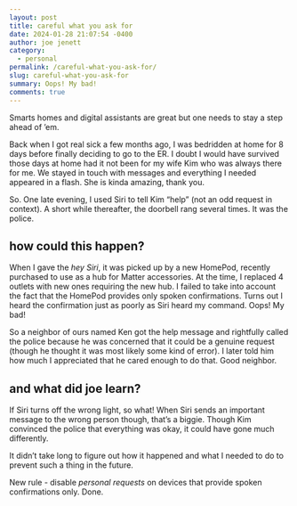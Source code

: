 ```yaml
---
layout: post
title: careful what you ask for
date: 2024-01-28 21:07:54 -0400
author: joe jenett
category:
  - personal
permalink: /careful-what-you-ask-for/
slug: careful-what-you-ask-for
summary: Oops! My bad!
comments: true
---
```

Smarts homes and digital assistants are great but one needs to stay a step ahead of ’em.

Back when I got real sick a few months ago, I was bedridden at home for 8 days before finally deciding to go to the ER. I doubt I would have survived those days at home had it not been for my wife Kim who was always there for me. We stayed in touch with messages and everything I needed appeared in a flash. She is kinda amazing, thank you.

So. One late evening, I used Siri to tell Kim “help” (not an odd request in context). A short while thereafter, the doorbell rang several times. It was the police.

## how could this happen? 
When I gave the _hey Siri_, it was picked up by a new HomePod, recently purchased to use as a hub for Matter accessories. At the time, I replaced 4 outlets with new ones requiring the new hub. I failed to take into account the fact that the HomePod provides only spoken confirmations. Turns out I heard the confirmation just as poorly as Siri heard my command. Oops! My bad!

So a neighbor of ours named Ken got the help message and rightfully called the police because he was concerned that it could be a genuine request (though he thought it was most likely some kind of error). I later told him how much I appreciated that he cared enough to do that. Good neighbor.

## and what did joe learn? 
 If Siri turns off the wrong light, so what! When Siri sends an important message to the wrong person though, that’s a biggie. Though Kim convinced the police that everything was okay, it could have gone much differently.
 
 It didn’t take long to figure out how it happened and what I needed to do to prevent such a thing in the future. 
 
 New rule - disable _personal requests_ on devices that provide spoken confirmations only. Done.







<a href="https://brid.gy/publish/mastodon"></a>